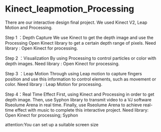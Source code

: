 # Kinect_leapmotion_Processing
There are our interactive design final project. We used Kinect V2, Leap Motion and Processing.

Step 1 ：Depth Capture
We use Kinect to get the depth image and use the Processing Open Kinect library to get a certain depth range of pixels.
Need library : Open Kinect for processing.

Step 2 ：Visualization
By using Processing to control particles or color with depth images.
Need library : Open Kinect for processing.

Step 3 ：Leap Motion
Through using Leap motion to capture fingers position and use this information to control elements, such as movement or color.
Need library : Leap Motion for processing.

Step 4：Real Time Effect
First, using Kinect and Processing in order to get depth image. Then, use Syphon library to transmit video to a VJ software Rseolume Arena in real time. Finally, use Rseolume Arena to achieve real-time effect with music to complete this interactive project.
Need library: Open Kinect for processing; Syphon


attention:You can set up a suitable screen size
